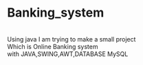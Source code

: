 # Banking_system
<br>
Using java I am trying to make a small project 
<br>
Which is Online Banking system
<br>
with JAVA,SWING,AWT,DATABASE MySQL
